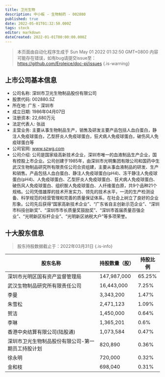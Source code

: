 ```yaml
---
title: 卫光生物
description: 中小板 - 生物制药 - 002880
published: true
date: 2022-05-01T01:32:50.000Z
tags: stock
editor: markdown
dateCreated: 2022-01-01T00:00:00.000Z
---
```


> 本页面由自动化程序生成于 Sun May 01 2022 01:32:50 GMT+0800
> 内容可能存在错误，如有bug请提交issue至：https://github.com/Eroleice/doc-pi/issues
{.is-warning}

## 上市公司基本信息
- 公司名称: 深圳市卫光生物制品股份有限公司
- 股票代码: 002880.SZ
- 所在地: 广东 - 深圳市
- 成立日期: 1986年04月07日
- 注册资本: 22,680万元
- 法定代表人: 张战
- 主营业务: 主要从事生物制品生产，销售及研发主要产品包括人血白蛋白，静注人免疫球蛋白，乙型肝炎人免疫球蛋白，狂犬病人免疫球蛋白，破伤风人免疫球蛋白等
- 公司官网: www.szwg.com
- 公司介绍: 公司是国家级高新技术企业，深圳市唯一的血液制品生产企业，国有控股上市企业。公司创建于1985年，由深圳市光明集团有限公司和国药中生武汉生物制品研究所有限责任公司合资组建，主要从事血液制品的研发、生产和销售。产品包括人血白蛋白、静注人免疫球蛋白(pH4)、冻干静注人免疫球蛋白(pH4)、人免疫球蛋白、乙型肝炎人免疫球蛋白、狂犬病人免疫球蛋白、破伤风人免疫球蛋白、组织胺人免疫球蛋白、人纤维蛋白原，共9个品种21个规格。公司凭借雄厚的技术开发实力、领先的技术水平，一流的生产检测设备、科学规范的经营管理和完善的质量保证体系，在社会上树立了良好的企业形象。公司先后获得“国家高新技术企业”、“广东省自主创新示范企业”、“深圳市科技创新奖”、“深圳市市长质量奖鼓励奖”、“深圳市首届质量百强企业”、“光明新区标杆企业”、“光明新区纳税大户”等多项荣誉。


## 十大股东信息
> 股东持股数据截止于：2022年03月31日
{.is-info}

| 股东名称 | 持股数量（股） | 持股比例 |
| --- | --- | --- |
| 深圳市光明区国有资产监督管理局 | 147,987,000 | 65.25% |
| 武汉生物制品研究所有限责任公司 | 16,443,000 | 7.25% |
| 李曼 | 3,343,200 | 1.47% |
| 朱雪松 | 2,471,123 | 1.09% |
| 贺洁 | 1,450,000 | 0.64% |
| 李琳 | 1,365,201 | 0.6% |
| 香港中央结算有限公司(陆股通) | 1,073,584 | 0.47% |
| 深圳市卫光生物制品股份有限公司-第一期员工持股计划 | 820,890 | 0.36% |
| 徐永明 | 720,000 | 0.32% |
| 金和枝 | 698,040 | 0.31% |




